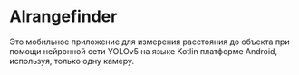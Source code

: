 # AIrangefinder
Это мобильное приложение для измерения расстояния до объекта при помощи нейронной сети YOLOv5 на языке Kotlin платформе Android, используя, только одну камеру.

